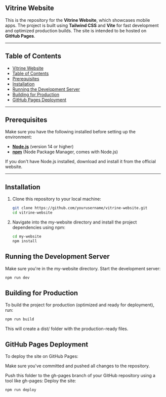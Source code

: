 ## Vitrine Website

This is the repository for the **Vitrine Website**, which showcases mobile apps. The project is built using **Tailwind CSS** and **Vite** for fast development and optimized production builds. The site is intended to be hosted on **GitHub Pages**.

---

## Table of Contents

- [Vitrine Website](#vitrine-website)
- [Table of Contents](#table-of-contents)
- [Prerequisites](#prerequisites)
- [Installation](#installation)
- [Running the Development Server](#running-the-development-server)
- [Building for Production](#building-for-production)
- [GitHub Pages Deployment](#github-pages-deployment)

---

## Prerequisites

Make sure you have the following installed before setting up the environment:

- **[Node.js](https://nodejs.org/en/)** (version 14 or higher)
- **[npm](https://www.npmjs.com/)** (Node Package Manager, comes with Node.js)

If you don't have Node.js installed, download and install it from the official website.

---

## Installation

1. Clone this repository to your local machine:
   ```sh
   git clone https://github.com/yourusername/vitrine-website.git
   cd vitrine-website
   ```

2. Navigate into the my-website directory and install the project dependencies using npm:
   ```sh
   cd my-website
   npm install
   ```

## Running the Development Server

Make sure you're in the my-website directory. Start the development server:
   ```sh
   npm run dev
   ```
   
## Building for Production

To build the project for production (optimized and ready for deployment), run:
   ```sh
   npm run build
   ```
This will create a dist/ folder with the production-ready files.

## GitHub Pages Deployment

To deploy the site on GitHub Pages:

Make sure you've committed and pushed all changes to the repository.

Push this folder to the gh-pages branch of your GitHub repository using a tool like gh-pages:
Deploy the site:

   ```sh
   npm run deploy
   ```